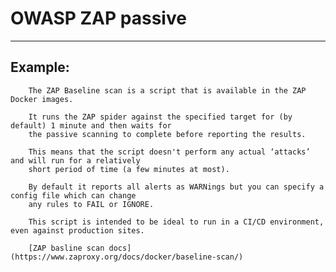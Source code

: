 # OWASP ZAP passive
-------

## Example:

        The ZAP Baseline scan is a script that is available in the ZAP Docker images.

        It runs the ZAP spider against the specified target for (by default) 1 minute and then waits for 
        the passive scanning to complete before reporting the results.

        This means that the script doesn't perform any actual ‘attacks’ and will run for a relatively 
        short period of time (a few minutes at most).

        By default it reports all alerts as WARNings but you can specify a config file which can change 
        any rules to FAIL or IGNORE.

        This script is intended to be ideal to run in a CI/CD environment, even against production sites.

        [ZAP basline scan docs](https://www.zaproxy.org/docs/docker/baseline-scan/)
